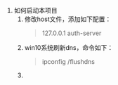 1. 如何启动本项目
   1. 修改host文件，添加如下配置：
        > 127.0.0.1 auth-server
   2. win10系统刷新dns，命令如下：
      > ipconfig /flushdns
      > 
    3. 